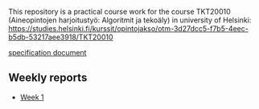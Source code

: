 
This repository is a practical course work for the course TKT20010 (Aineopintojen harjoitustyö: Algoritmit ja tekoäly) in university of Helsinki: https://studies.helsinki.fi/kurssit/opintojakso/otm-3d27dcc5-f7b5-4eec-b5db-53217aee3918/TKT20010


[specification document](/documentation/specification.md)

## Weekly reports

* [Week 1](documentation/Weekly_reports/week1.md)